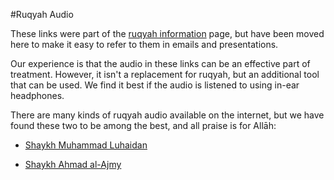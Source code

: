 [title: Ruqyah Audio - muhammadtim.com]:/
[menu: Ruqyah Audio]:/
[menu-locgroup: ruqyah]:/
[order: 5]:/

#Ruqyah Audio

These links were part of the [ruqyah information](/ruqyah) page, but have been moved here to make it easy to refer to them in emails and presentations.

Our experience is that the audio in these links can be an effective part of treatment. However, it isn't a replacement for ruqyah, but an additional tool that can be used. We find it best if the audio is listened to using in-ear headphones.

There are many kinds of ruqyah audio available on the internet, but we have found these two to be among the best, and all praise is for Allāh:

* [Shaykh Muhammad Luhaidan](http://youtu.be/0O0Q_-oc1rU)

* [Shaykh Ahmad al-Ajmy](https://archive.org/details/Ar-ruqyahAs-shariahRecitationBySheikhAhmadAlAjmi)
 